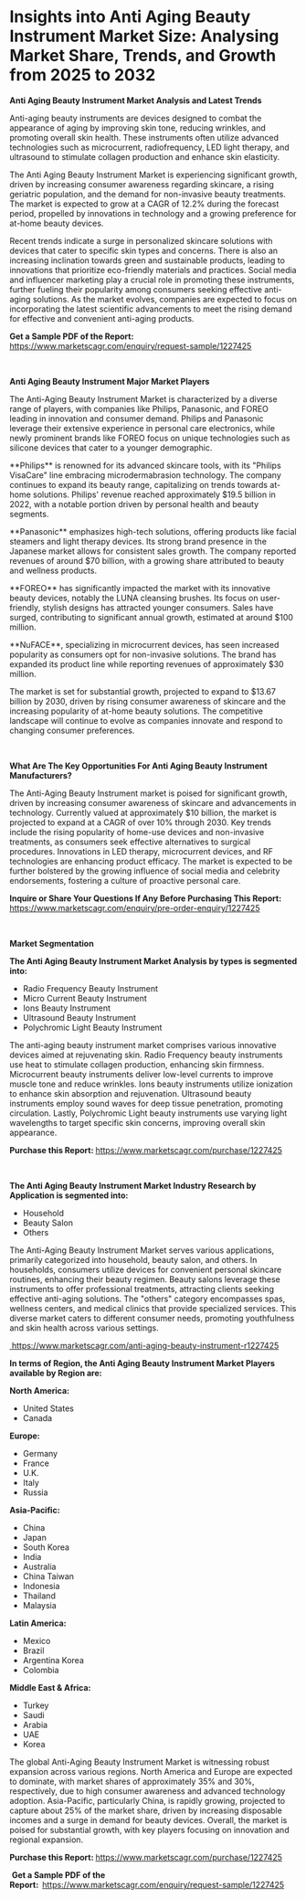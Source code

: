 <p><h1>Insights into Anti Aging Beauty Instrument Market Size: Analysing Market Share, Trends, and Growth from 2025 to 2032</h1></p><p><strong>Anti Aging Beauty Instrument Market Analysis and Latest Trends</strong></p>
<p><p>Anti-aging beauty instruments are devices designed to combat the appearance of aging by improving skin tone, reducing wrinkles, and promoting overall skin health. These instruments often utilize advanced technologies such as microcurrent, radiofrequency, LED light therapy, and ultrasound to stimulate collagen production and enhance skin elasticity. </p><p>The Anti Aging Beauty Instrument Market is experiencing significant growth, driven by increasing consumer awareness regarding skincare, a rising geriatric population, and the demand for non-invasive beauty treatments. The market is expected to grow at a CAGR of 12.2% during the forecast period, propelled by innovations in technology and a growing preference for at-home beauty devices. </p><p>Recent trends indicate a surge in personalized skincare solutions with devices that cater to specific skin types and concerns. There is also an increasing inclination towards green and sustainable products, leading to innovations that prioritize eco-friendly materials and practices. Social media and influencer marketing play a crucial role in promoting these instruments, further fueling their popularity among consumers seeking effective anti-aging solutions. As the market evolves, companies are expected to focus on incorporating the latest scientific advancements to meet the rising demand for effective and convenient anti-aging products.</p></p>
<p><strong>Get a Sample PDF of the Report:&nbsp;</strong> <a href="https://www.marketscagr.com/enquiry/request-sample/1227425?utm_campaign=2304&utm_medium=2&utm_source=Github&utm_content=ia&utm_term=14042025&utm_id=anti-aging-beauty-instrument">https://www.marketscagr.com/enquiry/request-sample/1227425</a></p>
<p>&nbsp;</p>
<p><strong>Anti Aging Beauty Instrument Major Market Players</strong></p>
<p><p>The Anti-Aging Beauty Instrument Market is characterized by a diverse range of players, with companies like Philips, Panasonic, and FOREO leading in innovation and consumer demand. Philips and Panasonic leverage their extensive experience in personal care electronics, while newly prominent brands like FOREO focus on unique technologies such as silicone devices that cater to a younger demographic.</p><p>**Philips** is renowned for its advanced skincare tools, with its "Philips VisaCare" line embracing microdermabrasion technology. The company continues to expand its beauty range, capitalizing on trends towards at-home solutions. Philips' revenue reached approximately $19.5 billion in 2022, with a notable portion driven by personal health and beauty segments.</p><p>**Panasonic** emphasizes high-tech solutions, offering products like facial steamers and light therapy devices. Its strong brand presence in the Japanese market allows for consistent sales growth. The company reported revenues of around $70 billion, with a growing share attributed to beauty and wellness products.</p><p>**FOREO** has significantly impacted the market with its innovative beauty devices, notably the LUNA cleansing brushes. Its focus on user-friendly, stylish designs has attracted younger consumers. Sales have surged, contributing to significant annual growth, estimated at around $100 million.</p><p>**NuFACE**, specializing in microcurrent devices, has seen increased popularity as consumers opt for non-invasive solutions. The brand has expanded its product line while reporting revenues of approximately $30 million.</p><p>The market is set for substantial growth, projected to expand to $13.67 billion by 2030, driven by rising consumer awareness of skincare and the increasing popularity of at-home beauty solutions. The competitive landscape will continue to evolve as companies innovate and respond to changing consumer preferences.</p></p>
<p>&nbsp;</p>
<p><strong>What Are The Key Opportunities For Anti Aging Beauty Instrument Manufacturers?</strong></p>
<p><p>The Anti-Aging Beauty Instrument market is poised for significant growth, driven by increasing consumer awareness of skincare and advancements in technology. Currently valued at approximately $10 billion, the market is projected to expand at a CAGR of over 10% through 2030. Key trends include the rising popularity of home-use devices and non-invasive treatments, as consumers seek effective alternatives to surgical procedures. Innovations in LED therapy, microcurrent devices, and RF technologies are enhancing product efficacy. The market is expected to be further bolstered by the growing influence of social media and celebrity endorsements, fostering a culture of proactive personal care.</p></p>
<p><strong>Inquire or Share Your Questions If Any Before Purchasing This Report:</strong> <a href="https://www.marketscagr.com/enquiry/pre-order-enquiry/1227425?utm_campaign=2304&utm_medium=2&utm_source=Github&utm_content=ia&utm_term=14042025&utm_id=anti-aging-beauty-instrument">https://www.marketscagr.com/enquiry/pre-order-enquiry/1227425</a></p>
<p>&nbsp;</p>
<p><strong>Market Segmentation</strong></p>
<p><strong>The Anti Aging Beauty Instrument Market Analysis by types is segmented into:</strong></p>
<p><ul><li>Radio Frequency Beauty Instrument</li><li>Micro Current Beauty Instrument</li><li>Ions Beauty Instrument</li><li>Ultrasound Beauty Instrument</li><li>Polychromic Light Beauty Instrument</li></ul></p>
<p><p>The anti-aging beauty instrument market comprises various innovative devices aimed at rejuvenating skin. Radio Frequency beauty instruments use heat to stimulate collagen production, enhancing skin firmness. Microcurrent beauty instruments deliver low-level currents to improve muscle tone and reduce wrinkles. Ions beauty instruments utilize ionization to enhance skin absorption and rejuvenation. Ultrasound beauty instruments employ sound waves for deep tissue penetration, promoting circulation. Lastly, Polychromic Light beauty instruments use varying light wavelengths to target specific skin concerns, improving overall skin appearance.</p></p>
<p><strong>Purchase this Report:&nbsp;</strong><a href="https://www.marketscagr.com/purchase/1227425?utm_campaign=2304&utm_medium=2&utm_source=Github&utm_content=ia&utm_term=14042025&utm_id=anti-aging-beauty-instrument">https://www.marketscagr.com/purchase/1227425</a></p>
<p>&nbsp;</p>
<p><strong>The Anti Aging Beauty Instrument Market Industry Research by Application is segmented into:</strong></p>
<p><ul><li>Household</li><li>Beauty Salon</li><li>Others</li></ul></p>
<p><p>The Anti-Aging Beauty Instrument Market serves various applications, primarily categorized into household, beauty salon, and others. In households, consumers utilize devices for convenient personal skincare routines, enhancing their beauty regimen. Beauty salons leverage these instruments to offer professional treatments, attracting clients seeking effective anti-aging solutions. The "others" category encompasses spas, wellness centers, and medical clinics that provide specialized services. This diverse market caters to different consumer needs, promoting youthfulness and skin health across various settings.</p></p>
<p><a href="https://www.marketscagr.com/anti-aging-beauty-instrument-r1227425?utm_campaign=2304&utm_medium=2&utm_source=Github&utm_content=ia&utm_term=14042025&utm_id=anti-aging-beauty-instrument">&nbsp;https://www.marketscagr.com/anti-aging-beauty-instrument-r1227425</a></p>
<p><strong>In terms of Region, the Anti Aging Beauty Instrument Market Players available by Region are:</strong></p>
<p>
    <p> <strong> North America: </strong>
        <ul>
            <li>United States</li>
            <li>Canada</li>
        </ul>
        </p> 
    <p> <strong> Europe: </strong>
        <ul>
            <li>Germany</li>
            <li>France</li>
            <li>U.K.</li>
            <li>Italy</li>
            <li>Russia</li>
        </ul>
        </p> 
    <p> <strong> Asia-Pacific: </strong>
        <ul>
            <li>China</li>
            <li>Japan</li>
            <li>South Korea</li>
            <li>India</li>
            <li>Australia</li>
            <li>China Taiwan</li>
            <li>Indonesia</li>
            <li>Thailand</li>
            <li>Malaysia</li>
        </ul>
        </p> 
    <p> <strong> Latin America: </strong>
        <ul>
            <li>Mexico</li>
            <li>Brazil</li>
            <li>Argentina Korea</li>
            <li>Colombia</li>
        </ul>
        </p> 
    <p> <strong> Middle East & Africa: </strong>
        <ul>
            <li>Turkey</li>
            <li>Saudi</li>
            <li>Arabia</li>
            <li>UAE</li>
            <li>Korea</li>
        </ul>
    </p>
    </p>
<p><p>The global Anti-Aging Beauty Instrument Market is witnessing robust expansion across various regions. North America and Europe are expected to dominate, with market shares of approximately 35% and 30%, respectively, due to high consumer awareness and advanced technology adoption. Asia-Pacific, particularly China, is rapidly growing, projected to capture about 25% of the market share, driven by increasing disposable incomes and a surge in demand for beauty devices. Overall, the market is poised for substantial growth, with key players focusing on innovation and regional expansion.</p></p>
<p><strong>Purchase this Report: </strong><a href="https://www.marketscagr.com/purchase/1227425?utm_campaign=2304&utm_medium=2&utm_source=Github&utm_content=ia&utm_term=14042025&utm_id=anti-aging-beauty-instrument">https://www.marketscagr.com/purchase/1227425</a></p>
<p>&nbsp;<strong>Get a Sample PDF of the Report:&nbsp;&nbsp;</strong><a href="https://www.marketscagr.com/enquiry/request-sample/1227425?utm_campaign=2304&utm_medium=2&utm_source=Github&utm_content=ia&utm_term=14042025&utm_id=anti-aging-beauty-instrument">https://www.marketscagr.com/enquiry/request-sample/1227425</a></p>
<p><strong></strong></p>
<p><p></p><p></p><p></p></p>
